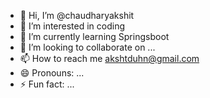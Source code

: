 - 👋 Hi, I’m @chaudharyakshit
- 👀 I’m interested in coding
- 🌱 I’m currently learning Springsboot
- 💞️ I’m looking to collaborate on ...
- 📫 How to reach me akshtduhn@gmail.com
- 😄 Pronouns: ...
- ⚡ Fun fact: ...

<!---
chaudharyakshit/chaudharyakshit is a ✨ special ✨ repository because its `README.md` (this file) appears on your GitHub profile.
You can click the Preview link to take a look at your changes.
--->
